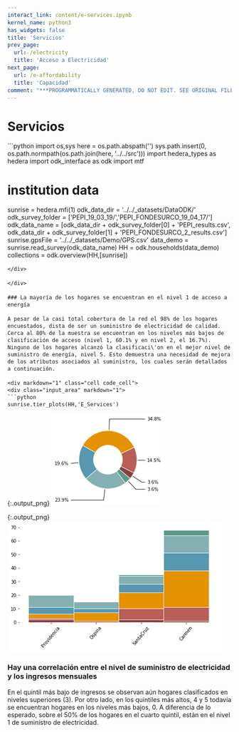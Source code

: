 ```yaml
---
interact_link: content/e-services.ipynb
kernel_name: python3
has_widgets: false
title: 'Servicios'
prev_page:
  url: /electricity
  title: 'Acceso a Electricidad'
next_page:
  url: /e-affordability
  title: 'Capacidad'
comment: "***PROGRAMMATICALLY GENERATED, DO NOT EDIT. SEE ORIGINAL FILES IN /content***"
---
```


# Servicios

<div markdown="1" class="cell code_cell">
<div class="input_area hidecode" markdown="1">
```python
import os,sys
here = os.path.abspath('')
sys.path.insert(0, os.path.normpath(os.path.join(here, '../../src')))
import hedera_types as hedera
import odk_interface as odk
import mtf

# institution data
sunrise = hedera.mfi(1)
odk_data_dir = '../../_datasets/DataODK/'
odk_survey_folder = ['PEPI_19_03_19/','PEPI_FONDESURCO_19_04_17/']
odk_data_name = [odk_data_dir + odk_survey_folder[0] + 'PEPI_results.csv',
                 odk_data_dir + odk_survey_folder[1] + 
                 'PEPI_FONDESURCO_2_results.csv']
sunrise.gpsFile = '../../_datasets/Demo/GPS.csv'
data_demo = sunrise.read_survey(odk_data_name)
HH = odk.households(data_demo)
collections = odk.overview(HH,[sunrise])
```
</div>

</div>

### La mayoría de los hogares se encuentran en el nivel 1 de acceso a energía

A pesar de la casi total cobertura de la red el 98% de los hogares encuestados, dista de ser un suministro de electricidad de calidad. Cerca al 80% de la muestra se encuentran en los niveles más bajos de clasificación de acceso (nivel 1, 60.1% y en nivel 2, el 16.7%). Ninguno de los hogares alcanzó la clasificaci\'on en el mejor nivel de suministro de energía, nivel 5. Esto demuestra una necesidad de mejora de los atributos asociados al suministro, los cuales serán detallados a continuación.

<div markdown="1" class="cell code_cell">
<div class="input_area" markdown="1">
```python
sunrise.tier_plots(HH,'E_Services')
```
</div>

<div class="output_wrapper" markdown="1">
<div class="output_subarea" markdown="1">

{:.output_png}
![png](images/e-services_4_0.png)

</div>
</div>
<div class="output_wrapper" markdown="1">
<div class="output_subarea" markdown="1">

{:.output_png}
![png](images/e-services_4_1.png)

</div>
</div>
</div>

### Hay una correlación entre el nivel de suministro de electricidad y los ingresos mensuales

En el quintil más bajo de ingresos se observan aún hogares clasificados en niveles superiores (3). Por otro lado, en los quintiles más altos, 4 y 5 todavía se encuentran hogares en los niveles más bajos, 0. A diferencia de lo esperado, sobre el 50% de los hogares en el cuarto quintil, están en el nivel 1 de suministro de electricidad.
